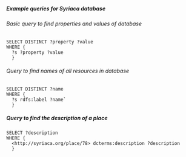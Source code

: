 ##### Example queries for Syriaca database

###### Basic query to find properties and values of database

```
SELECT DISTINCT ?property ?value
WHERE {
  ?s ?property ?value
  }
```


###### Query to find names of all resources in database

```
SELECT DISTINCT ?name
WHERE {
  ?s rdfs:label ?name`
  }
```

##### Query to find the description of a place

```
SELECT ?description
WHERE {
  <http://syriaca.org/place/78> dcterms:description ?description
  }
```

